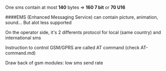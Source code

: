 One sms contain at most **140** bytes => **160 7 bit** or **70 U16**

####EMS
(Enhanced Messaging Service)
can contain picture, animation, sound...
But alot less  supported

On the operator side, it's 2 differents protocol for local (same country) and international sms

Instruction to control GSM/GPRS are called AT command (check AT-command.md)

Draw back of gsm modules: low sms send rate
